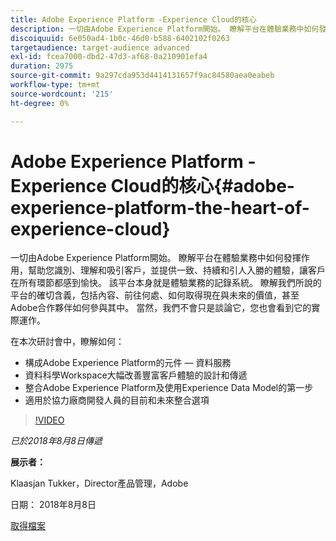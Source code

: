 ```yaml
---
title: Adobe Experience Platform -Experience Cloud的核心
description: 一切由Adobe Experience Platform開始。 瞭解平台在體驗業務中如何發揮作用，幫助您識別、理解和吸引客戶，並提供一致、持續和引人入勝的體驗，讓客戶在所有環節都感到愉快。
discoiquuid: 6e050ad4-1b0c-46d0-b588-6402102f0263
targetaudience: target-audience advanced
exl-id: fcea7000-dbd2-47d3-af68-0a210901efa4
duration: 2975
source-git-commit: 9a297cda953d4414131657f9ac84580aea0eabeb
workflow-type: tm+mt
source-wordcount: '215'
ht-degree: 0%

---
```


# Adobe Experience Platform -Experience Cloud的核心{#adobe-experience-platform-the-heart-of-experience-cloud}

一切由Adobe Experience Platform開始。 瞭解平台在體驗業務中如何發揮作用，幫助您識別、理解和吸引客戶，並提供一致、持續和引人入勝的體驗，讓客戶在所有環節都感到愉快。 該平台本身就是體驗業務的記錄系統。  瞭解我們所說的平台的確切含義，包括內容、前往何處、如何取得現在與未來的價值，甚至Adobe合作夥伴如何參與其中。 當然，我們不會只是談論它，您也會看到它的實際運作。

在本次研討會中，瞭解如何：

* 構成Adobe Experience Platform的元件 — 資料服務
* 資料科學Workspace大幅改善豐富客戶體驗的設計和傳遞
* 整合Adobe Experience Platform及使用Experience Data Model的第一步
* 適用於協力廠商開發人員的目前和未來整合選項

>[!VIDEO](https://video.tv.adobe.com/v/23270/?quality=9)

*已於2018年8月8日傳遞*

**展示者：**

Klaasjan Tukker，Director產品管理，Adobe

日期： 2018年8月8日

[取得檔案](assets/20180808-gems-adobe+cloud+platform-experience+system+of+record-1.pdf)

<!--
[Get back to the Overview](https://helpx.adobe.com/tw/experience-manager/kt/eseminars/gems/aem-index.html)
-->
